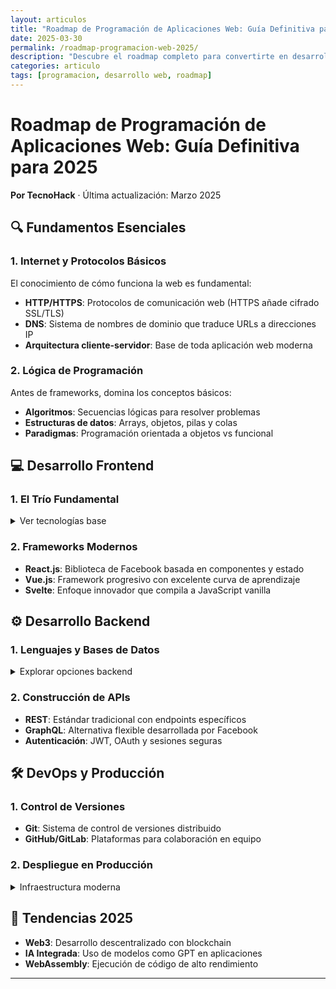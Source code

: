 ```yaml
---
layout: articulos
title: "Roadmap de Programación de Aplicaciones Web: Guía Definitiva para 2025"
date: 2025-03-30
permalink: /roadmap-programacion-web-2025/
description: "Descubre el roadmap completo para convertirte en desarrollador web en 2025. Desde fundamentos hasta tecnologías avanzadas, esta guía de TecnoHack te muestra la ruta de aprendizaje ideal."
categories: articulo
tags: [programacion, desarrollo web, roadmap]
---
```


# Roadmap de Programación de Aplicaciones Web: Guía Definitiva para 2025

**Por TecnoHack** · Última actualización: Marzo 2025

## 🔍 Fundamentos Esenciales

### 1. Internet y Protocolos Básicos
El conocimiento de cómo funciona la web es fundamental:
- **HTTP/HTTPS**: Protocolos de comunicación web (HTTPS añade cifrado SSL/TLS)
- **DNS**: Sistema de nombres de dominio que traduce URLs a direcciones IP
- **Arquitectura cliente-servidor**: Base de toda aplicación web moderna

### 2. Lógica de Programación
Antes de frameworks, domina los conceptos básicos:
- **Algoritmos**: Secuencias lógicas para resolver problemas
- **Estructuras de datos**: Arrays, objetos, pilas y colas
- **Paradigmas**: Programación orientada a objetos vs funcional

## 💻 Desarrollo Frontend

### 1. El Trío Fundamental
<details>
<summary>Ver tecnologías base</summary>

- **HTML5**: Estructura semántica con etiquetas como `<section>`, `<article>`
- **CSS3**: Estilos avanzados con Flexbox, Grid y animaciones CSS
- **JavaScript ES6+**: Funciones flecha, promesas, async/await y módulos
</details>

### 2. Frameworks Modernos
- **React.js**: Biblioteca de Facebook basada en componentes y estado
- **Vue.js**: Framework progresivo con excelente curva de aprendizaje
- **Svelte**: Enfoque innovador que compila a JavaScript vanilla

## ⚙️ Desarrollo Backend

### 1. Lenguajes y Bases de Datos
<details>
<summary>Explorar opciones backend</summary>

- **Node.js**: JavaScript en el servidor con ecosistema npm
- **Python**: Django (baterías incluidas) y FastAPI (para APIs rápidas)
- **Bases de datos**: PostgreSQL (SQL) vs MongoDB (NoSQL)
</details>

### 2. Construcción de APIs
- **REST**: Estándar tradicional con endpoints específicos
- **GraphQL**: Alternativa flexible desarrollada por Facebook
- **Autenticación**: JWT, OAuth y sesiones seguras

## 🛠️ DevOps y Producción

### 1. Control de Versiones
- **Git**: Sistema de control de versiones distribuido
- **GitHub/GitLab**: Plataformas para colaboración en equipo

### 2. Despliegue en Producción
<details>
<summary>Infraestructura moderna</summary>

- **Docker**: Contenedores para entornos consistentes
- **AWS/GCP**: Servicios cloud como EC2 y Cloud Run
- **CI/CD**: Automatización con GitHub Actions o GitLab CI
</details>

## 🚀 Tendencias 2025
- **Web3**: Desarrollo descentralizado con blockchain
- **IA Integrada**: Uso de modelos como GPT en aplicaciones
- **WebAssembly**: Ejecución de código de alto rendimiento

---